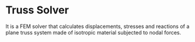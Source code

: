 # Truss Solver
 It is a FEM solver that calculates displacements, stresses and reactions of a plane truss system made of isotropic material subjected to nodal forces.
 
